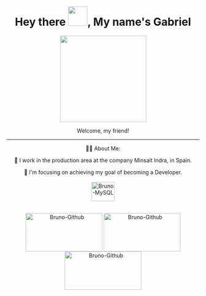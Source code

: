 <div id="header" align="center">
  <h1>Hey there <img src="https://media.giphy.com/media/hvRJCLFzcasrR4ia7z/giphy.gif" width="50px"/>, My name's Gabriel</h1>
<div align="center">
  <img height="225em" src="https://i.imgur.com/baoR9zJ.gif" />
</div>
<p> Welcome, my friend!

<hr />

<p> 👨‍💻 About Me:
  
📍 I work in the production area at the company Minsait Indra, in Spain.
</p>
🎯 I'm focusing on achieving my goal of becoming a Developer.

<div style="display: inline_block"><br>
  <img align="center" alt="Bruno-MySQL" height="50" width="60" src="https://www.logo.wine/a/logo/MySQL/MySQL-Logo.wine.svg">
</div>

<div> <br>
  
  <a href="https://www.youtube.com/c/Drankao" target="_blank"><img align="center" alt="Bruno-Github" height="100" width="200" src="https://www.logo.wine/a/logo/YouTube/YouTube-Logo.wine.svg" target="_blank"></a>
  <a href="https://www.linkedin.com/in/gabriel-garcia-morais-a4067b269/" target="_blank"><img align="center" alt="Bruno-Github" height="100" width="200" src="https://www.logo.wine/a/logo/LinkedIn/LinkedIn-Logo.wine.svg" target="_blank"></a>
  <a href = "drunklee0@gmail.com"><img align="center" alt="Bruno-Github" height="100" width="200" src="https://www.logo.wine/a/logo/Google/Google-Logo.wine.svg" target="_blank"></a>

</div>


  
